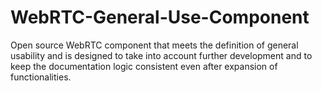 # WebRTC-General-Use-Component
Open source WebRTC component that meets the definition of general usability and is designed to take into account further development and to keep the documentation logic consistent even after expansion of functionalities.
